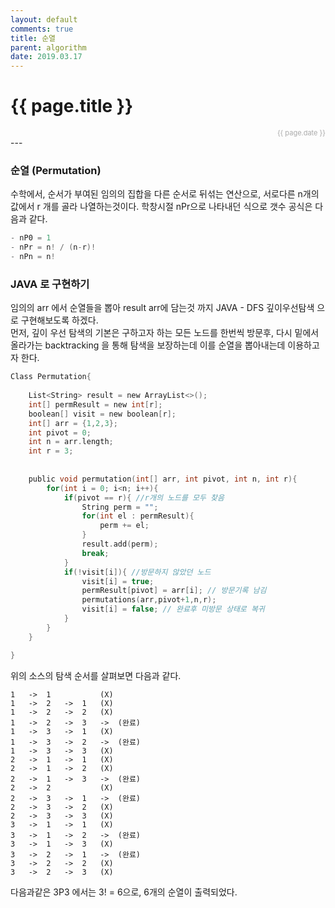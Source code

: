 ```yaml
---
layout: default
comments: true
title: 순열
parent: algorithm
date: 2019.03.17
---
```


<h1>{{ page.title }}</h1>  
<div style="text-align:right; font-size:11px; color:#aaa">{{ page.date }} </div>
---

### 순열 (Permutation)
수학에서, 순서가 부여된 임의의 집합을 다른 순서로 뒤섞는 연산으로, 서로다른 n개의 값에서 r 개를 골라 나열하는것이다. 
학창시절 nPr으로 나타내던 식으로 갯수 공식은 다음과 같다.
```c
- nP0 = 1  
- nPr = n! / (n-r)!  
- nPn = n!
```
### JAVA 로 구현하기
임의의 arr 에서 순열들을 뽑아 result arr에 담는것 까지 JAVA - DFS 깊이우선탐색 으로 구현해보도록 하겠다.  
먼저, 깊이 우선 탐색의 기본은 구하고자 하는 모든 노드를 한번씩 방문후, 다시 밑에서 올라가는 backtracking 을 통해 탐색을 보장하는데 이를 순열을 뽑아내는데 이용하고자 한다.   

```c
Class Permutation{
    
    List<String> result = new ArrayList<>();
    int[] permResult = new int[r];
    boolean[] visit = new boolean[r];
    int[] arr = {1,2,3};
    int pivot = 0;
    int n = arr.length;
    int r = 3;
    
    
    public void permutation(int[] arr, int pivot, int n, int r){
        for(int i = 0; i<n; i++){
            if(pivot == r){ //r개의 노드를 모두 찾음
                String perm = "";
                for(int el : permResult){
                    perm += el;
                }
                result.add(perm);
                break;
            }
            if(!visit[i]){ //방문하지 않았던 노드
                visit[i] = true;
                permResult[pivot] = arr[i]; // 방문기록 남김
                permutations(arr,pivot+1,n,r);
                visit[i] = false; // 완료후 미방문 상태로 복귀
            }
        }
    }

}
```

위의 소스의 탐색 순서를 살펴보면   다음과 같다.

```
1   ->  1           (X)
1   ->  2   ->  1   (X)
1   ->  2   ->  2   (X)
1   ->  2   ->  3   ->  (완료)
1   ->  3   ->  1   (X)
1   ->  3   ->  2   ->  (완료)
1   ->  3   ->  3   (X) 
2   ->  1   ->  1   (X) 
2   ->  1   ->  2   (X) 
2   ->  1   ->  3   ->  (완료)    
2   ->  2           (X) 
2   ->  3   ->  1   ->  (완료)
2   ->  3   ->  2   (X) 
2   ->  3   ->  3   (X) 
3   ->  1   ->  1   (X) 
3   ->  1   ->  2   ->  (완료)
3   ->  1   ->  3   (X) 
3   ->  2   ->  1   ->  (완료)
3   ->  2   ->  2   (X) 
3   ->  2   ->  3   (X) 
```

다음과같은 3P3 에서는 3! = 6으로, 6개의 순열이 출력되었다.
